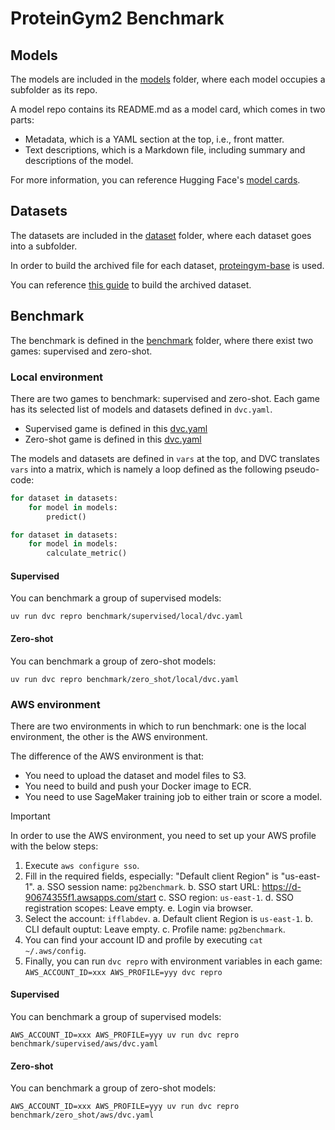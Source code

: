 # ProteinGym2 Benchmark

## Models

The models are included in the [models](models/) folder, where each model occupies a subfolder as its repo.

A model repo contains its README.md as a model card, which comes in two parts:
- Metadata, which is a YAML section at the top, i.e., front matter.
- Text descriptions, which is a Markdown file, including summary and descriptions of the model.

For more information, you can reference Hugging Face's [model cards](https://huggingface.co/docs/hub/en/model-cards).

## Datasets

The datasets are included in the [dataset](datasets/) folder, where each dataset goes into a subfolder.

In order to build the archived file for each dataset, [proteingym-base](https://github.com/ProteinGym/proteingym-base) is used.

You can reference [this guide](https://github.com/ProteinGym/proteingym-base?tab=readme-ov-file#archive-data) to build the archived dataset.

## Benchmark

The benchmark is defined in the [benchmark](benchmark/) folder, where there exist two games: supervised and zero-shot.

### Local environment

There are two games to benchmark: supervised and zero-shot. Each game has its selected list of models and datasets defined in `dvc.yaml`.

- Supervised game is defined in this [dvc.yaml](supervised/local/dvc.yaml)
- Zero-shot game is defined in this [dvc.yaml](zero_shot/local/dvc.yaml)

The models and datasets are defined in `vars` at the top, and DVC translates `vars` into a matrix, which is namely a loop defined as the following pseudo-code:

```python
for dataset in datasets:
    for model in models:
        predict()

for dataset in datasets:
    for model in models:
        calculate_metric()
```

#### Supervised

You can benchmark a group of supervised models:
```shell
uv run dvc repro benchmark/supervised/local/dvc.yaml
```

#### Zero-shot

You can benchmark a group of zero-shot models:
```shell
uv run dvc repro benchmark/zero_shot/local/dvc.yaml
```

### AWS environment

There are two environments in which to run benchmark: one is the local environment, the other is the AWS environment.

The difference of the AWS environment is that:
* You need to upload the dataset and model files to S3.
* You need to build and push your Docker image to ECR.
* You need to use SageMaker training job to either train or score a model.

> [!IMPORTANT]
> In order to use the AWS environment, you need to set up your AWS profile with the below steps:
> 1. Execute `aws configure sso`.
> 2. Fill in the required fields, especially: "Default client Region" is "us-east-1".
>   a. SSO session name: `pg2benchmark`.
>   b. SSO start URL: https://d-90674355f1.awsapps.com/start
>   c. SSO region: `us-east-1`.
>   d. SSO registration scopes: Leave empty.
>   e. Login via browser.
> 2. Select the account: `ifflabdev`.
>   a. Default client Region is `us-east-1`.
>   b. CLI default ouptut: Leave empty.
>   c. Profile name: `pg2benchmark`.
> 4. You can find your account ID and profile by executing `cat ~/.aws/config`.
> 5. Finally, you can run `dvc repro` with environment variables in each game: `AWS_ACCOUNT_ID=xxx AWS_PROFILE=yyy dvc repro`

#### Supervised

You can benchmark a group of supervised models:
```shell
AWS_ACCOUNT_ID=xxx AWS_PROFILE=yyy uv run dvc repro benchmark/supervised/aws/dvc.yaml
```

#### Zero-shot

You can benchmark a group of zero-shot models:
```shell
AWS_ACCOUNT_ID=xxx AWS_PROFILE=yyy uv run dvc repro benchmark/zero_shot/aws/dvc.yaml
```
